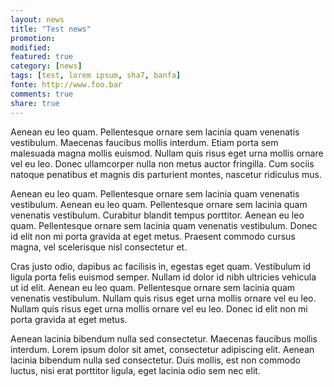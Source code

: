 ```yaml
---
layout: news
title: "Test news"
promotion: 
modified: 
featured: true
category: [news]
tags: [test, lorem ipsum, sha7, banfa]
fonte: http://www.foo.bar
comments: true
share: true
---
```

Aenean eu leo quam. Pellentesque ornare sem lacinia quam venenatis vestibulum. Maecenas faucibus mollis interdum. Etiam porta sem malesuada magna mollis euismod. Nullam quis risus eget urna mollis ornare vel eu leo. Donec ullamcorper nulla non metus auctor fringilla. Cum sociis natoque penatibus et magnis dis parturient montes, nascetur ridiculus mus.

Aenean eu leo quam. Pellentesque ornare sem lacinia quam venenatis vestibulum. Aenean eu leo quam. Pellentesque ornare sem lacinia quam venenatis vestibulum. Curabitur blandit tempus porttitor. Aenean eu leo quam. Pellentesque ornare sem lacinia quam venenatis vestibulum. Donec id elit non mi porta gravida at eget metus. Praesent commodo cursus magna, vel scelerisque nisl consectetur et.

Cras justo odio, dapibus ac facilisis in, egestas eget quam. Vestibulum id ligula porta felis euismod semper. Nullam id dolor id nibh ultricies vehicula ut id elit. Aenean eu leo quam. Pellentesque ornare sem lacinia quam venenatis vestibulum. Nullam quis risus eget urna mollis ornare vel eu leo. Nullam quis risus eget urna mollis ornare vel eu leo. Donec id elit non mi porta gravida at eget metus.

Aenean lacinia bibendum nulla sed consectetur. Maecenas faucibus mollis interdum. Lorem ipsum dolor sit amet, consectetur adipiscing elit. Aenean lacinia bibendum nulla sed consectetur. Duis mollis, est non commodo luctus, nisi erat porttitor ligula, eget lacinia odio sem nec elit.
